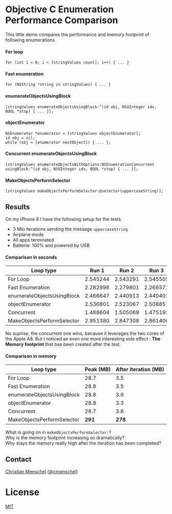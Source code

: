 # Objective C Enumeration Performance Comparison
This little demo compares the performance and memory footprint of following enumerations
#### For loop
```objc
for (int i = 0; i < [stringValues count]; i++) { ... }
  ```
#### Fast enumeration
```objc
for (NSString *string in stringValues) { ... }
  ```

#### enumerateObjectsUsingBlock
```objc
[stringValues enumerateObjectsUsingBlock:^(id obj, NSUInteger idx, BOOL *stop) { ... }];
```

#### objectEnumerator
```objc
NSEnumerator *enumerator = [stringValues objectEnumerator];
id obj = nil;
while (obj = [enumerator nextObject]) { ... };
```

#### Concurrent enumerateObjectsUsingBlock
```objc
[stringValues enumerateObjectsWithOptions:NSEnumerationConcurrent usingBlock:^(id obj, NSUInteger idx, BOOL *stop) { ... }];
```

#### MakeObjectsPerformSelector
```objc
[stringValues makeObjectsPerformSelector:@selector(uppercaseString)];
```

## Results
On my iPhone 6 I have the following setup for the tests.
* 3 Mio iterations sending the message `uppercaseString`
* Airplane mode
* All apps terminated
* Batterie: 100% and powered by USB

#### Comparison in seconds

| Loop type                  |    Run 1     |    Run 2         |   Run 3                  |
|----------------------------|--------------|------------------|--------------------------|
| For Loop                   | 2.545244     |   2.543291       | 2.545505                 |
| Fast Enumeration           | 2.282996     |   2.279801       | 2.266571                 |
| enumerateObjectsUsingBlock | 2.466647     |   2.440913       |  2.440402                |
| objectEnumerator           | 2.536801     |   2.523067       |  2.508857                |
| Concurrent                 | 1.488604     |   1.505069       |  1.475192                |
| MakeObjectsPerformSelector | 2.951380     |   2.847308       |   2.861406               |


No suprise, the concurrent one wins, because it leverages the two cores of the Apple A8.
But I noticed an even one more interesting side effect : **The Memory footprint** that bas been created after the test.

#### Comparison in memory
| Loop type                  | Peak (MB) | After iteration (MB) |
|----------------------------|-----------|----------------|
| For Loop                   | 28.7       |   3.5         |
| Fast Enumeration           | 28.8       |   3.5         |
| enumerateObjectsUsingBlock | 28.8       |   3.6         |
| objectEnumerator           | 28.8       |   3.3         |
| Concurrent                 | 28.7       |   3.6         |
| MakeObjectsPerformSelector | **291**    |  **278**     |

What is going on in `makeObjectsPerformSelector:`? <br>
Why is the memory footprint increasing so dramatically? <br>
Why stays the memory really high after the iteration has been completed?


## Contact
[Christian Menschel](http://github.com/tapwork) ([@cmenschel](https://twitter.com/cmenschel))

# License
[MIT](LICENSE.md)
